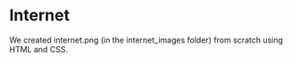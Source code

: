 # Internet

We created internet.png (in the internet_images folder) from scratch using
HTML and CSS.
